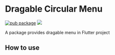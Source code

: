 # Dragable Circular Menu

[![pub package](https://img.shields.io/pub/v/shimmer.svg)](https://pub.dartlang.org/packages/shimmer) ![](https://github.com/hnvn/flutter_shimmer/workflows/unit%20test/badge.svg)

A package provides dragable menu in Flutter project
<!-- 
<p>
    <img src="https://github.com/hnvn/flutter_shimmer/blob/master/screenshots/loading_list.gif?raw=true"/>
    <img src="https://github.com/hnvn/flutter_shimmer/blob/master/screenshots/slide_to_unlock.gif?raw=true"/>
</p> -->

## How to use
<!-- 
```dart
import 'package:shimmer/shimmer.dart';

```

```dart
SizedBox(
  width: 200.0,
  height: 100.0,
  child: Shimmer.fromColors(
    baseColor: Colors.red,
    highlightColor: Colors.yellow,
    child: Text(
      'Shimmer',
      textAlign: TextAlign.center,
      style: TextStyle(
        fontSize: 40.0,
        fontWeight:
        FontWeight.bold,
      ),
    ),
  ),
);

``` -->